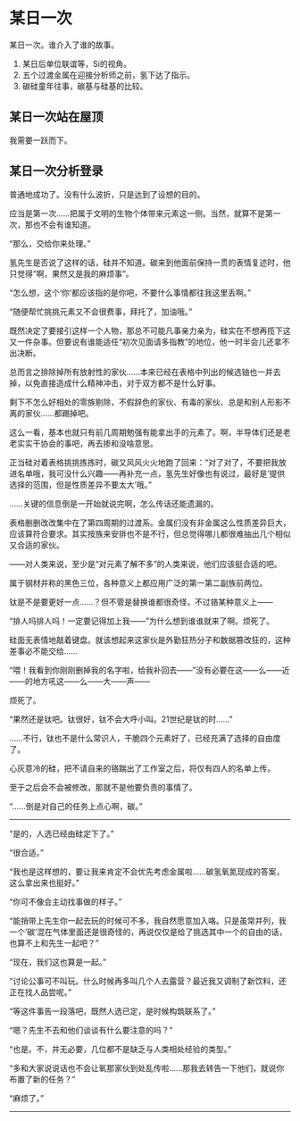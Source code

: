 # 某日一次

某日一次。谁介入了谁的故事。

1. 某日后单位联谊等，Si的视角。
2. 五个过渡金属在迎接分析师之前，氢下达了指示。
3. 碳硅童年往事，碳基与硅基的比较。

## 某日一次站在屋顶

我需要一跃而下。

## 某日一次分析登录

普通地成功了。没有什么波折，只是达到了设想的目的。

应当是第一次……把属于文明的生物个体带来元素这一侧。当然，就算不是第一次，那也不会有谁知道。

“那么，交给你来处理。”

氢先生是否说了这样的话，硅并不知道。碳来到他面前保持一贯的表情复述时，他只觉得“啊，果然又是我的麻烦事”。

“怎么想，这个‘你’都应该指的是你吧，不要什么事情都往我这里丢啊。”

“随便帮忙挑挑元素又不会很费事，拜托了，加油哦。”

既然决定了要接引这样一个人物，那总不可能凡事亲力亲为，硅实在不想再揽下这又一件杂事。但要说有谁能适任“初次见面请多指教”的地位，他一时半会儿还拿不出决断。

总而言之排除掉所有放射性的家伙……本来已经在表格中列出的候选铀也一并去掉，以免直接造成什么精神冲击，对于双方都不是什么好事。

剩下不怎么好相处的零族剔除，不假辞色的家伙、有毒的家伙、总是和别人形影不离的家伙……都踢掉吧。

这么一看，基本也就只有前几周期勉强有能拿出手的元素了。啊，半导体们还是老老实实干协会的事吧，再去掺和没啥意思。

正当硅对着表格挑挑拣拣时，碳又风风火火地跑了回来：“对了对了，不要把我放进名单哦，我可没什么兴趣——再补充一点，氢先生好像也有说过，最好是‘提供选择的范围，但是性质差异不要太大’哦。”

……关键的信息倒是一开始就说完啊，怎么传话还能遗漏的。

表格删删改改集中在了第四周期的过渡系。金属们没有非金属这么性质差异巨大，应该算符合要求。其实按族来安排也不是不行，但总觉得哪儿都很难抽出几个相似又合适的家伙。

——对人类来说，至少是“对元素了解不多”的人类来说，他们应该挺合适的吧。

属于钢材并称的黑色三位，各种意义上都应用广泛的第一第二副族前两位。

钛是不是要更好一点……？但不管是替换谁都很奇怪，不过铬某种意义上——

“排人吗排人吗！一定要记得加上我——”为什么想到谁谁就来了啊。烦死了。

硅面无表情地敲着键盘。就该想起来这家伙是外勤狂热分子和数据篡改狂的，这种差事必不能交给……

“喂！我看到你刚刚删掉我的名字啦，给我补回去——”没有必要在这——么——近——的地方吼这——么——大——声——

烦死了。

“果然还是钛吧。钛很好，钛不会大呼小叫。21世纪是钛的时……”

……不行，钛也不是什么常识人，干脆四个元素好了，已经充满了选择的自由度了。

心灰意冷的硅，把不请自来的铬踹出了工作室之后，将仅有四人的名单上传。

至于之后会不会被修改，那就不是他要负责的事情了。

“……倒是对自己的任务上点心啊，碳。”

------

“是的，人选已经由硅定下了。”

“很合适。”

“我也是这样想的，要让我来肯定不会优先考虑金属啦……碳氢氧氮现成的答案，这么拿出来也挺好。”

“你可不像会主动找事做的样子。”

“能捎带上先生你一起去玩的时候可不多，我自然愿意加入咯。只是虽常并列，我一个‘碳’混在气体里面还是很奇怪的，再说仅仅是给了挑选其中一个的自由的话，也算不上和先生一起吧？”

“现在，我们这也算是一起。”

“讨论公事可不叫玩。什么时候再多叫几个人去露营？最近我又调制了新饮料，还正在找人品尝呢。”

“等这件事告一段落吧，既然人选已定，是时候构筑联系了。”

“嗯？先生不去和他们谈谈有什么要注意的吗？”

“也是。不，并无必要，几位都不是缺乏与人类相处经验的类型。”

“多和大家说说话也不会让氧那家伙到处乱传啦……那我去转告一下他们，就说你布置了新的任务？”

“麻烦了。”

------
